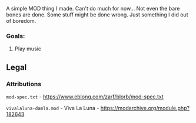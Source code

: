 A simple MOD thing I made. Can't do much for now...
Not even the bare bones are done. Some stuff might be done wrong. Just something I did out of boredom.

### Goals:
1. Play music

## Legal

### Attributions
`mod-spec.txt` - https://www.eblong.com/zarf/blorb/mod-spec.txt

`vivalaluna-damla.mod` - Viva La Luna - https://modarchive.org/module.php?182643
